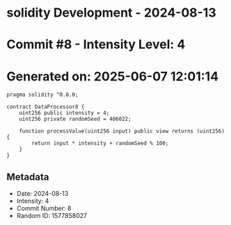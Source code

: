 ﻿# solidity Development - 2024-08-13
# Commit #8 - Intensity Level: 4
# Generated on: 2025-06-07 12:01:14
```solidity
pragma solidity ^0.8.0;

contract DataProcessor8 {
    uint256 public intensity = 4;
    uint256 private randomSeed = 406022;

    function processValue(uint256 input) public view returns (uint256) {
        return input * intensity + randomSeed % 100;
    }
}
```
## Metadata
- Date: 2024-08-13
- Intensity: 4
- Commit Number: 8
- Random ID: 1577858027
